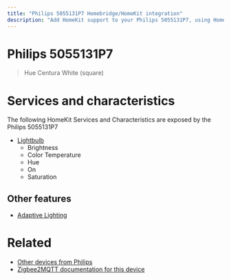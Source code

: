 ```yaml
---
title: "Philips 5055131P7 Homebridge/HomeKit integration"
description: "Add HomeKit support to your Philips 5055131P7, using Homebridge, Zigbee2MQTT and homebridge-z2m."
---
```

<!---
This file has been GENERATED using src/docgen/docgen.ts
DO NOT EDIT THIS FILE MANUALLY!
-->
# Philips 5055131P7
> Hue Centura White (square)


# Services and characteristics
The following HomeKit Services and Characteristics are exposed by
the Philips 5055131P7

* [Lightbulb](../../light.md)
  * Brightness
  * Color Temperature
  * Hue
  * On
  * Saturation

## Other features
* [Adaptive Lighting](../../light.md)

# Related
* [Other devices from Philips](../index.md#philips)
* [Zigbee2MQTT documentation for this device](https://www.zigbee2mqtt.io/devices/5055131P7.html)